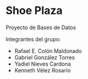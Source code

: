 # Shoe Plaza
Proyecto de Bases de Datos<br>

Integrantes del grupo:<br>
* Rafael E. Colón Maldonado
* Gabriel González Torres
* Yadiel Nieves Cardona
* Kenneth Vélez Rosario
